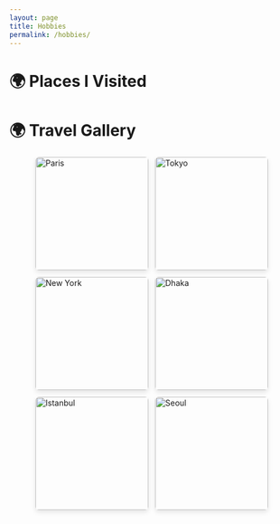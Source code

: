 ```yaml
---
layout: page
title: Hobbies
permalink: /hobbies/
---
```



<!-- # Featured Courses Taken -->

<script data-goatcounter="https://shifathsn.goatcounter.com/count" async src="https://gc.zgo.at/count.js"></script>

# 🌍 Places I Visited

<canvas id="mapChart" width="800" height="450"></canvas>

<script src="https://cdn.jsdelivr.net/npm/chart.js"></script>
<script src="https://cdn.jsdelivr.net/npm/chartjs-chart-geo@4.2.1/build/index.umd.min.js"></script>

<script>
  const visitedPlaces = [
    { latitude: 23.8103, longitude: 90.4125, name: "Dhaka" },
    { latitude: 40.7128, longitude: -74.0060, name: "New York" },
    { latitude: 48.8566, longitude: 2.3522, name: "Paris" }
  ];

  fetch('https://cdn.jsdelivr.net/npm/chartjs-chart-geo@4.2.1/world.geo.json')
    .then(res => res.json())
    .then(world => {
      const ctx = document.getElementById("mapChart").getContext("2d");
      new Chart(ctx, {
        type: "bubbleMap",
        data: {
          labels: visitedPlaces.map(p => p.name),
          datasets: [{
            label: "Visited",
            data: visitedPlaces.map(p => ({
              latitude: p.latitude,
              longitude: p.longitude,
              r: 5
            })),
            backgroundColor: "rgba(200, 0, 0, 0.7)"
          }]
        },
        options: {
          plugins: {
            legend: { display: false },
            tooltip: {
              callbacks: {
                label: ctx => ctx.chart.data.labels[ctx.dataIndex]
              }
            }
          },
          scales: {
            xy: {
              projection: "equalEarth"
            }
          },
          geo: {
            map: world
          }
        }
      });
    })
    .catch(error => {
      console.error("Failed to load map or render chart:", error);
    });
</script>



# 🌍 Travel Gallery

<style>
  .gallery-grid {
    display: flex;
    flex-wrap: wrap;
    gap: 12px;
    justify-content: center;
  }

  .gallery-grid img {
    width: 200px;
    height: auto;
    border-radius: 6px;
    transition: transform 0.2s ease-in-out;
    box-shadow: 0 4px 8px rgba(0,0,0,0.1);
  }

  .gallery-grid img:hover {
    transform: scale(1.05);
  }

  @media (max-width: 600px) {
    .gallery-grid img {
      width: 100%;
    }
  }
</style>

<div class="gallery-grid">
  <img src="https://placehold.co/300x200?text=Paris" alt="Paris">
  <img src="https://placehold.co/300x200?text=Tokyo" alt="Tokyo">
  <img src="https://placehold.co/300x200?text=New+York" alt="New York">
  <img src="https://placehold.co/300x200?text=Dhaka" alt="Dhaka">
  <img src="https://placehold.co/300x200?text=Istanbul" alt="Istanbul">
  <img src="https://placehold.co/300x200?text=Seoul" alt="Seoul">
</div>

